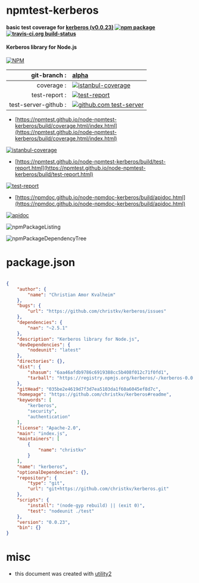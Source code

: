 # npmtest-kerberos

#### basic test coverage for  [kerberos (v0.0.23)](https://github.com/christkv/kerberos#readme)  [![npm package](https://img.shields.io/npm/v/npmtest-kerberos.svg?style=flat-square)](https://www.npmjs.org/package/npmtest-kerberos) [![travis-ci.org build-status](https://api.travis-ci.org/npmtest/node-npmtest-kerberos.svg)](https://travis-ci.org/npmtest/node-npmtest-kerberos)

#### Kerberos library for Node.js

[![NPM](https://nodei.co/npm/kerberos.png?downloads=true&downloadRank=true&stars=true)](https://www.npmjs.com/package/kerberos)

| git-branch : | [alpha](https://github.com/npmtest/node-npmtest-kerberos/tree/alpha)|
|--:|:--|
| coverage : | [![istanbul-coverage](https://npmtest.github.io/node-npmtest-kerberos/build/coverage.badge.svg)](https://npmtest.github.io/node-npmtest-kerberos/build/coverage.html/index.html)|
| test-report : | [![test-report](https://npmtest.github.io/node-npmtest-kerberos/build/test-report.badge.svg)](https://npmtest.github.io/node-npmtest-kerberos/build/test-report.html)|
| test-server-github : | [![github.com test-server](https://npmtest.github.io/node-npmtest-kerberos/GitHub-Mark-32px.png)](https://npmtest.github.io/node-npmtest-kerberos/build/app/index.html) | | build-artifacts : | [![build-artifacts](https://npmtest.github.io/node-npmtest-kerberos/glyphicons_144_folder_open.png)](https://github.com/npmtest/node-npmtest-kerberos/tree/gh-pages/build)|

- [https://npmtest.github.io/node-npmtest-kerberos/build/coverage.html/index.html](https://npmtest.github.io/node-npmtest-kerberos/build/coverage.html/index.html)

[![istanbul-coverage](https://npmtest.github.io/node-npmtest-kerberos/build/screenCapture.buildCi.browser.%252Ftmp%252Fbuild%252Fcoverage.lib.html.png)](https://npmtest.github.io/node-npmtest-kerberos/build/coverage.html/index.html)

- [https://npmtest.github.io/node-npmtest-kerberos/build/test-report.html](https://npmtest.github.io/node-npmtest-kerberos/build/test-report.html)

[![test-report](https://npmtest.github.io/node-npmtest-kerberos/build/screenCapture.buildCi.browser.%252Ftmp%252Fbuild%252Ftest-report.html.png)](https://npmtest.github.io/node-npmtest-kerberos/build/test-report.html)

- [https://npmdoc.github.io/node-npmdoc-kerberos/build/apidoc.html](https://npmdoc.github.io/node-npmdoc-kerberos/build/apidoc.html)

[![apidoc](https://npmdoc.github.io/node-npmdoc-kerberos/build/screenCapture.buildCi.browser.%252Ftmp%252Fbuild%252Fapidoc.html.png)](https://npmdoc.github.io/node-npmdoc-kerberos/build/apidoc.html)

![npmPackageListing](https://npmtest.github.io/node-npmtest-kerberos/build/screenCapture.npmPackageListing.svg)

![npmPackageDependencyTree](https://npmtest.github.io/node-npmtest-kerberos/build/screenCapture.npmPackageDependencyTree.svg)



# package.json

```json

{
    "author": {
        "name": "Christian Amor Kvalheim"
    },
    "bugs": {
        "url": "https://github.com/christkv/kerberos/issues"
    },
    "dependencies": {
        "nan": "~2.5.1"
    },
    "description": "Kerberos library for Node.js",
    "devDependencies": {
        "nodeunit": "latest"
    },
    "directories": {},
    "dist": {
        "shasum": "6aa46afdb9786c6919388cc5b408f012c71f0fd1",
        "tarball": "https://registry.npmjs.org/kerberos/-/kerberos-0.0.23.tgz"
    },
    "gitHead": "035be2e4619d7f3d7ea5103da1f60a6045ef8d7c",
    "homepage": "https://github.com/christkv/kerberos#readme",
    "keywords": [
        "kerberos",
        "security",
        "authentication"
    ],
    "license": "Apache-2.0",
    "main": "index.js",
    "maintainers": [
        {
            "name": "christkv"
        }
    ],
    "name": "kerberos",
    "optionalDependencies": {},
    "repository": {
        "type": "git",
        "url": "git+https://github.com/christkv/kerberos.git"
    },
    "scripts": {
        "install": "(node-gyp rebuild) || (exit 0)",
        "test": "nodeunit ./test"
    },
    "version": "0.0.23",
    "bin": {}
}
```



# misc
- this document was created with [utility2](https://github.com/kaizhu256/node-utility2)
